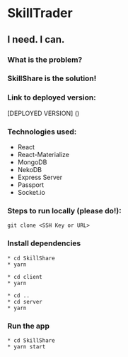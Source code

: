 # SkillTrader

## I need. I can.

### What is the problem?


### SkillShare is the solution!


### Link to deployed version:

[DEPLOYED VERSION] ()

### Technologies used:

* React
* React-Materialize
* MongoDB
* NekoDB
* Express Server
* Passport
* Socket.io

### Steps to run locally (please do!):
```
git clone <SSH Key or URL>
```
### Install dependencies
```
* cd SkillShare
* yarn

* cd client
* yarn

* cd ..
* cd server
* yarn
```
### Run the app
```
* cd SkillShare
* yarn start
